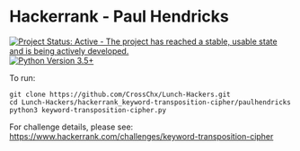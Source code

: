 Hackerrank - Paul Hendricks
===========================

[![Project Status: Active - The project has reached a stable, usable state and is being actively developed.](http://www.repostatus.org/badges/0.1.0/active.svg)](http://www.repostatus.org/#active) [![Python Version 3.5+](https://img.shields.io/badge/Python%20Version-3.5+-blue.svg)](https://img.shields.io/badge/Python%20Version-3.5+-blue.svg) 

To run:

```shell
git clone https://github.com/CrossChx/Lunch-Hackers.git
cd Lunch-Hackers/hackerrank_keyword-transposition-cipher/paulhendricks
python3 keyword-transposition-cipher.py
```

For challenge details, please see: https://www.hackerrank.com/challenges/keyword-transposition-cipher
